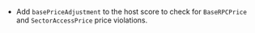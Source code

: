 - Add `basePriceAdjustment` to the host score to check for `BaseRPCPrice` and
  `SectorAccessPrice` price violations.